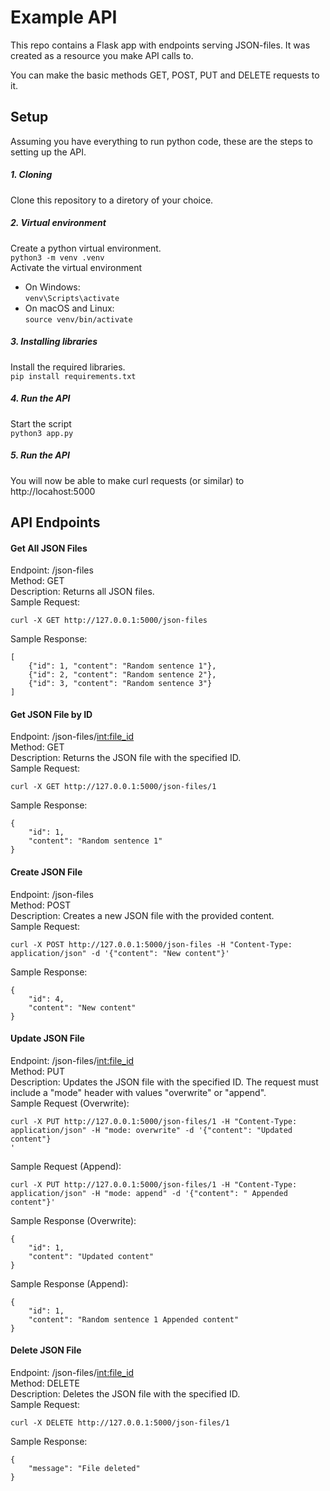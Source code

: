 # Example API
This repo contains a Flask app with endpoints serving JSON-files. It was created as a resource you make API calls to.

You can make the basic methods GET, POST, PUT and DELETE requests to it.


## Setup
Assuming you have everything to run python code, these are the steps to setting up the API.

##### 1. Cloning
Clone this repository to a diretory of your choice.

##### 2. Virtual environment
Create a python virtual environment.  
```python3 -m venv .venv```\
Activate the virtual environment  
- On Windows:  
```venv\Scripts\activate```
- On macOS and Linux:  
```source venv/bin/activate```

##### 3. Installing libraries
Install the required libraries.  
```pip install requirements.txt```

##### 4. Run the API
Start the script  
```python3 app.py```

##### 5. Run the API
You will now be able to make curl requests (or similar) to http://locahost:5000


## API Endpoints
#### Get All JSON Files
Endpoint: /json-files\
Method: GET\
Description: Returns all JSON files.\
Sample Request:
```
curl -X GET http://127.0.0.1:5000/json-files
```
Sample Response:

```
[
    {"id": 1, "content": "Random sentence 1"},
    {"id": 2, "content": "Random sentence 2"},
    {"id": 3, "content": "Random sentence 3"}
]
```

#### Get JSON File by ID
Endpoint: /json-files/<int:file_id>\
Method: GET\
Description: Returns the JSON file with the specified ID.\
Sample Request:
```
curl -X GET http://127.0.0.1:5000/json-files/1
```
Sample Response:
```
{
    "id": 1,
    "content": "Random sentence 1"
}
```

#### Create JSON File
Endpoint: /json-files\
Method: POST\
Description: Creates a new JSON file with the provided content.\
Sample Request:
```
curl -X POST http://127.0.0.1:5000/json-files -H "Content-Type: application/json" -d '{"content": "New content"}'
```
Sample Response:
```
{
    "id": 4,
    "content": "New content"
}
```

#### Update JSON File
Endpoint: /json-files/<int:file_id>\
Method: PUT\
Description: Updates the JSON file with the specified ID. The request must include a "mode" header with values "overwrite" or "append".\
Sample Request (Overwrite):
```
curl -X PUT http://127.0.0.1:5000/json-files/1 -H "Content-Type: application/json" -H "mode: overwrite" -d '{"content": "Updated content"}
'
```

Sample Request (Append):
```
curl -X PUT http://127.0.0.1:5000/json-files/1 -H "Content-Type: application/json" -H "mode: append" -d '{"content": " Appended content"}'
```
Sample Response (Overwrite):
```
{
    "id": 1,
    "content": "Updated content"
}
```
Sample Response (Append):
```
{
    "id": 1,
    "content": "Random sentence 1 Appended content"
}
```

#### Delete JSON File
Endpoint: /json-files/<int:file_id>\
Method: DELETE\
Description: Deletes the JSON file with the specified ID.\
Sample Request:
```
curl -X DELETE http://127.0.0.1:5000/json-files/1
```
Sample Response:
```
{
    "message": "File deleted"
}
```
